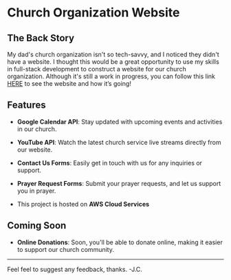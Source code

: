 # Church Organization Website

## The Back Story

My dad's church organization isn't so tech-savvy, and I noticed they didn't have a website. I thought this would be a great opportunity to use my skills in full-stack development to construct a website for our church organization. Although it's still a work in progress, you can follow this link [HERE](http://18.119.7.144/) to see the website and how it’s going!

## Features

- **Google Calendar API**: Stay updated with upcoming events and activities in our church.
  
- **YouTube API**: Watch the latest church service live streams directly from our website.
  
- **Contact Us Forms**: Easily get in touch with us for any inquiries or support.
  
- **Prayer Request Forms**: Submit your prayer requests, and let us support you in prayer.

- This project is hosted on **AWS Cloud Services**

## Coming Soon

- **Online Donations**: Soon, you'll be able to donate online, making it easier to support our church community.

---

Feel feel to suggest any feedback, thanks. -J.C.
